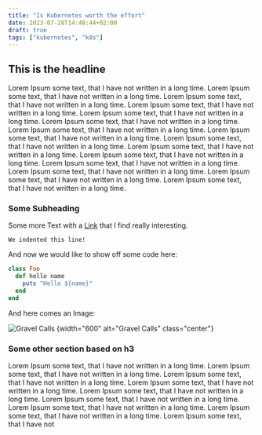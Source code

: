 ```yaml
---
title: "Is Kubernetes worth the effort"
date: 2023-07-28T14:48:44+02:00
draft: true
tags: ["kubernetes", "k8s"]
---
```


## This is the headline

Lorem Ipsum some text, that I have not written in a long time. Lorem Ipsum some text, that I have not written in a long time. Lorem Ipsum some text, that I have not written in a long time. Lorem Ipsum some text, that I have not written in a long time. Lorem Ipsum some text, that I have not written in a long time. Lorem Ipsum some text, that I have not written in a long time. Lorem Ipsum some text, that I have not written in a long time. Lorem Ipsum some text, that I have not written in a long time. Lorem Ipsum some text, that I have not written in a long time. Lorem Ipsum some text, that I have not written in a long time. Lorem Ipsum some text, that I have not written in a long time. Lorem Ipsum some text, that I have not written in a long time. Lorem Ipsum some text, that I have not written in a long time. Lorem Ipsum some text, that I have not written in a long time. Lorem Ipsum some text, that I have not written in a long time.

### Some Subheading

Some more Text with a [Link](https://8bitnews.io) that I find really interesting.

    We indented this line!

And now we would like to show off some code here:

```Ruby
class Foo
  def hello name
    puts "Hello ${name}"
  end
end
```

And here comes an Image:

![Gravel Calls](/images/Jan_Roesner_2023.jpg)
{width="600" alt="Gravel Calls" class="center"}

### Some other section based on h3

Lorem Ipsum some text, that I have not written in a long time. Lorem Ipsum some text, that I have not written in a long time. Lorem Ipsum some text, that I have not written in a long time. Lorem Ipsum some text, that I have not written in a long time. Lorem Ipsum some text, that I have not written in a long time. Lorem Ipsum some text, that I have not written in a long time. Lorem Ipsum some text, that I have not written in a long time. Lorem Ipsum some text, that I have not written in a long time. Lorem Ipsum some text, that I have not

